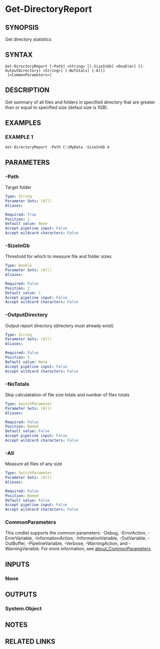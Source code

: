 # Get-DirectoryReport

## SYNOPSIS

Get directory statistics

## SYNTAX

```
Get-DirectoryReport [-Path] <String> [[-SizeInGb] <Double>] [[-OutputDirectory] <String>] [-NoTotals] [-All]
 [<CommonParameters>]
```

## DESCRIPTION

Get summary of all files and folders in specified directory that are
greater than or equal to specified size (defaul size is 1GB).

## EXAMPLES

### EXAMPLE 1

```
Get-DirectoryReport -Path C:\MyData -SizeInGb 4
```

## PARAMETERS

### -Path

Target folder

```yaml
Type: String
Parameter Sets: (All)
Aliases:

Required: True
Position: 1
Default value: None
Accept pipeline input: False
Accept wildcard characters: False
```

### -SizeInGb

Threshold for which to measure file and folder sizes

```yaml
Type: Double
Parameter Sets: (All)
Aliases:

Required: False
Position: 2
Default value: 1
Accept pipeline input: False
Accept wildcard characters: False
```

### -OutputDirectory

Output report directory (directory must already exist)

```yaml
Type: String
Parameter Sets: (All)
Aliases:

Required: False
Position: 3
Default value: None
Accept pipeline input: False
Accept wildcard characters: False
```

### -NoTotals

Skip calculatation of file size totals and number of files totals

```yaml
Type: SwitchParameter
Parameter Sets: (All)
Aliases:

Required: False
Position: Named
Default value: False
Accept pipeline input: False
Accept wildcard characters: False
```

### -All

Measure all files of any size

```yaml
Type: SwitchParameter
Parameter Sets: (All)
Aliases:

Required: False
Position: Named
Default value: False
Accept pipeline input: False
Accept wildcard characters: False
```

### CommonParameters

This cmdlet supports the common parameters: -Debug, -ErrorAction, -ErrorVariable, -InformationAction, -InformationVariable, -OutVariable, -OutBuffer, -PipelineVariable, -Verbose, -WarningAction, and -WarningVariable. For more information, see [about_CommonParameters](http://go.microsoft.com/fwlink/?LinkID=113216).

## INPUTS

### None

## OUTPUTS

### System.Object

## NOTES

## RELATED LINKS
